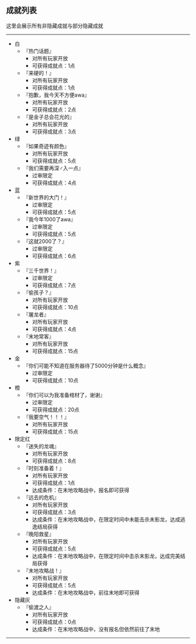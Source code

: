 ## 成就列表

这里会展示所有非隐藏成就与部分隐藏成就

* * *

* 白
  * 『热门话题』
    * 对所有玩家开放
    * 可获得成就点：1点
  * 『来硬的！』
    * 对所有玩家开放
    * 可获得成就点：1点
  * 『抱歉，我今天不方便awa』
    * 对所有玩家开放
    * 可获得成就点：2点
  * 『是金子总会花光的』
    * 对所有玩家开放
    * 可获得成就点：3点
* 绿
  * 『如果奇迹有颜色』
    * 对所有玩家开放
    * 可获得成就点：5点
  * 『我们需要再深♂入一点』
    * 过审限定
    * 可获得成就点：4点
* 蓝
  * 『新世界的大门！』
    * 过审限定
    * 可获得成就点：5点
  * 『我今年1000了awa』
    * 过审限定
    * 可获得成就点：5点
  * 『这就2000了？』
    * 过审限定
    * 可获得成就点：6点
* 紫
  * 『三千世界！』
    * 过审限定
    * 可获得成就点：7点
  * 『偷孩子？』
    * 对所有玩家开放
    * 可获得成就点：10点
  * 『屠龙者』
    * 对所有玩家开放
    * 可获得成就点：4点
  * 『末地常客』
    * 对所有玩家开放
    * 可获得成就点：15点
* 金
  * 『你们可能不知道在服务器待了5000分钟是什么概念』
    * 过审限定
    * 可获得成就点：10点
* 橙
  * 『你们可以为我准备棺材了，谢谢』
    * 过审限定
    * 可获得成就点：20点
  * 『我要空气！！！』
    * 对所有玩家开放
    * 可获得成就点：15点
* 限定红
  * 『迷失的龙魂』
    * 对所有玩家开放
    * 可获得成就点：8点
  * 『时刻准备着！』
    * 对所有玩家开放
    * 可获得成就点：1点
    * 达成条件：在末地攻略战中，报名即可获得
  * 『远去的危机』
    * 对所有玩家开放
    * 可获得成就点：3点
    * 达成条件：在末地攻略战中，在限定时间中未能击杀末影龙，达成逃逸结局获得
  * 『晚阳救星』
    * 对所有玩家开放
    * 可获得成就点：5点
    * 达成条件：在末地攻略战中，在限定时间中击杀末影龙，达成完美结局获得
  * 『末地攻略战！』
    * 对所有玩家开放
    * 可获得成就点：5点
    * 达成条件：在末地攻略战中，前往末地即可获得
* 隐藏灰
  * 『偷渡之人』
    * 对所有玩家开放
    * 可获得成就点：0点
    * 达成条件：在末地攻略战中，没有报名但依然前往了末地

* * *
